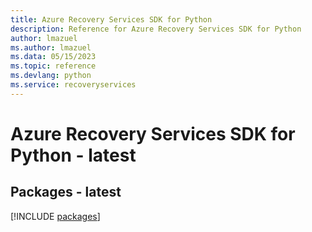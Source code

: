 ```yaml
---
title: Azure Recovery Services SDK for Python
description: Reference for Azure Recovery Services SDK for Python
author: lmazuel
ms.author: lmazuel
ms.data: 05/15/2023
ms.topic: reference
ms.devlang: python
ms.service: recoveryservices
---
```

# Azure Recovery Services SDK for Python - latest
## Packages - latest
[!INCLUDE [packages](recovery-services-index.md)]